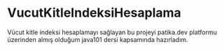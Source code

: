 # VucutKitleIndeksiHesaplama
Vücut kitle indeksi hesaplamayı sağlayan bu projeyi patika.dev platformu üzerinden almış olduğum java101 dersi kapsamında hazırladım.
